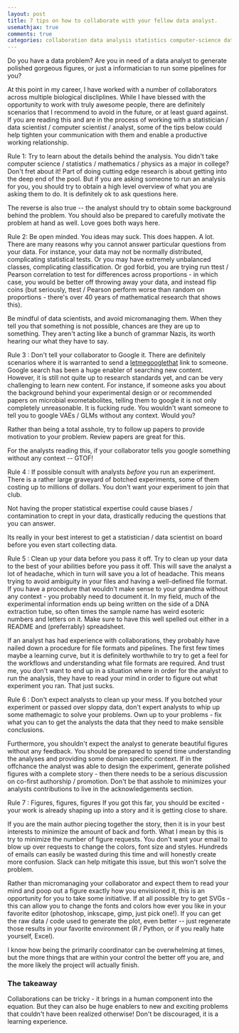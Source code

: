 ```yaml
---
layout: post
title: 7 tips on how to collaborate with your fellow data analyst.
usemathjax: true
comments: true
categories: collaboration data analysis statistics computer-science data-science
---
```


Do you have a data problem? Are you in need of a data analyst to
generate polished gorgeous figures, or just a informatician to run some pipelines for you?

At this point in my career, I have worked with a number of collaborators across multiple
biological discliplines. While I have blessed with the opportunity to work with
truly awesome people, there are definitely scenarios that I recommend to avoid in the
future, or at least guard against.  If you are reading this and are in the process
of working with a statistician / data scientist / computer scientist / analyst,
some of the tips below could help tighten your communication with them and enable
a productive working relationship.


Rule 1: Try to learn about the details behind the analysis.
You didn't take computer science / statistics / mathematics / physics as a major in college?
Don't fret about it!  Part of doing cutting edge research is about getting into the deep end of
the pool.  But if you are asking someone to run an analysis for you, you should try to obtain
a high level overview of what you are asking them to do. It is definitely ok to ask questions here.

The reverse is also true -- the analyst should try to obtain some background behind the problem.
You should also be prepared to carefully motivate the problem at hand as well.
Love goes both ways here.

Rule 2: Be open minded.
You ideas may suck. This does happen.  A lot.
There are many reasons why you cannot answer particular questions from your data.
For instance,  your data may not be normally distributed, complicating statistical tests.
Or you may have extremely unbalanced classes, complicating classification.
Or god forbid, you are trying run ttest / Pearson correlation to test for differences across proportions - in which case, you would be better off throwing away your data, and instead flip coins (but seriously, ttest / Pearson perform worse than random on proportions - there's over 40 years of mathematical research that shows this).

Be mindful of data scientists, and avoid micromanaging them.  When they tell you that something is
not possible, chances are they are up to something.  They aren't acting like a bunch of grammar Nazis,
its worth hearing our what they have to say.

Rule 3 : Don't tell your collaborator to Google it.
There are definitely scenarios where it is warranted to send a [letmegooglethat](http://letmegooglethat.com) link to someone.  Google search has been a huge enabler of searching new content.
However, it is still not quite up to research standards yet, and can be very challenging to learn
new content.  For instance, if someone asks you about the background behind your experimental design
or or recommended papers on microbial exometabolites, telling them to google it is not only
completely unreasonable.  It is fucking rude. You wouldn't want someone to tell you to google
VAEs / GLMs without any context. Would you?

Rather than being a total asshole, try to follow up papers to provide motivation to your problem.
Review papers are great for this.

For the analysts reading this, if your collaborator tells you google something without any context -- GTOF!

Rule 4 : If possible consult with analysts _before_ you run an experiment.
There is a rather large graveyard of botched experiments, some of them costing up to
millions of dollars. You don't want your experiment to join that club.

Not having the proper statistical expertise could cause biases / contamination to crept
in your data, drastically reducing the questions that you can answer.

Its really in your best interest to get a statistician / data scientist on board
before you even start collecting data.

Rule 5 : Clean up your data before you pass it off.
Try to clean up your data to the best of your abilities before you pass it off.
This will save the analyst a lot of headache, which in turn will save you a lot of headache.
This means trying to avoid ambiguity in your files and having a well-defined file format.
If you have a procedure that wouldn't make sense to your grandma without any context -
you probably need to document it.  In my field, much of the experimental information
ends up being written on the side of a DNA extraction tube, so often times the sample name
has weird esoteric numbers and letters on it.  Make sure to have this well spelled out
either in a README and (preferrably) spreadsheet.

If an analyst has had experience with collaborations, they probably have nailed down
a procedure for file formats and pipelines.  The first few times maybe a learning curve,
but it is definitely worthwhile to try to get a feel for the workflows
and understanding what file formats are required. And trust me, you don't want to
end up in a situation where in order for the analyst to run the analysis, they
have to read your mind in order to figure out what experiment you ran.
That just sucks.

Rule 6 : Don't expect analysts to clean up your mess.
If you botched your experiment or passed over sloppy data, don't expert analysts
to whip up some mathemagic to solve your problems.  Own up to your problems -
fix what you can to get the analysts the data that they need to make sensible conclusions.

Furthermore, you shouldn't expect the analyst to generate beautiful figures without any feedback.
You should be prepared to spend time understanding the analyses and providing some domain specific
context. If in the offchance the analyst was able to design the experiment, generate polished figures
with a complete story - then there needs to be a serious discussion on
co-first authorship / promotion. Don't be that asshole to minimizes your analysts contributions to
live in the acknowledgements section.

Rule 7 : Figures, figures, figures
If you got this far, you should be excited - your work is already shaping up into a story
and it is getting close to share.

If you are the main author piecing together the story, then it is in your best interests to
minimize the amount of back and forth.  What I mean by this is try to minimize the number
of figure requests.  You don't want your email to blow up over requests to change
the colors, font size and styles. Hundreds of emails can easily be wasted during this time
and will honestly create more confusion. Slack can help mitigate this issue,
but this won't solve the problem.

Rather than micromanaging your collaborator and expect them to read your mind and poop out a figure
exactly how you envisioned it, this is an opportunity for you to take some initiative.
If at all possible try to get SVGs - this can allow you to change the fonts and colors
how ever you like in your favorite editor (photoshop, inkscape, gimp, just pick one!).
If you can get the raw data / code used to generate the plot, even better -- just regenerate those results in your favorite environment (R / Python, or if you really hate yourself, Excel).

I know how being the primarily coordinator can be overwhelming at times, but the
more things that are within your control the better off you are, and the more likely
the project will actually finish.

### The takeaway

Collaborations can be tricky - it brings in a human component into the equation.
But they can also be huge enablers to new and exciting problems that couldn't have been realized
otherwise! Don't be discouraged, it is a learning experience.
